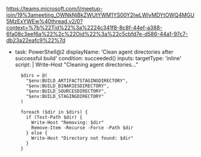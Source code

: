 https://teams.microsoft.com/l/meetup-join/19%3ameeting_OWNkNjBkZWUtYWM1YS00Y2IwLWIyMDYtOWQ4MGU5MzExYWEw%40thread.v2/0?context=%7b%22Tid%22%3a%2224c341f8-8c8f-44ef-a388-6fa08c3eef6a%22%2c%22Oid%22%3a%22c5cbfd7e-d586-44a1-97c7-db23a22eafc9%22%7d



  - task: PowerShell@2
      displayName: 'Clean agent directories after successful build'
      condition: succeeded()
      inputs:
        targetType: 'inline'
        script: |
          Write-Host "Cleaning agent directories..."

          $dirs = @(
            "$env:BUILD_ARTIFACTSTAGINGDIRECTORY",
            "$env:BUILD_BINARIESDIRECTORY",
            "$env:BUILD_SOURCESDIRECTORY",
            "$env:BUILD_STAGINGDIRECTORY"
          )

          foreach ($dir in $dirs) {
            if (Test-Path $dir) {
              Write-Host "Removing: $dir"
              Remove-Item -Recurse -Force -Path $dir
            } else {
              Write-Host "Directory not found: $dir"
            }
          }
